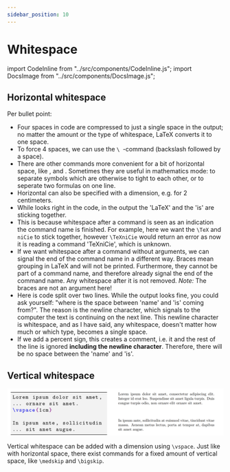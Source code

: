```yaml
---
sidebar_position: 10
---
```


# Whitespace

import CodeInline from "../src/components/CodeInline.js";
import DocsImage from "../src/components/DocsImage.js";

## Horizontal whitespace

<a href="/assets/latex/whitespace-horizontal.png" target="_blank"><DocsImage src="/assets/latex/whitespace-horizontal.png" /></a>

Per bullet point:

* Four spaces in code are compressed to just a single space in the output; no matter
the amount or the type of whitespace, LaTeX converts it to one space.
* To force 4 spaces, we can use the `\ `-command (backslash followed by a
  space).
* There are other commands more convenient for a bit of horizontal space, like
  <CodeInline code="\quad" />, <CodeInline code="\qquad" /> and <CodeInline
  code="\;" />. Sometimes they are useful in mathematics mode: to separate
  symbols which are otherwise to tight to each other, or to seperate two
  formulas on one line.
* Horizontal can also be specified with a dimension, e.g. <CodeInline code="\hspace{2cm}" /> for
  2 centimeters.
* While <CodeInline code="\LaTeX is cool!" /> looks right in the code, in the
  output the 'LaTeX' and the 'is' are sticking together.
* This is because whitespace after a command is seen as an indication the
  command name is finished. For example, here we want the `\TeX` and `niCie` to
  stick together, however `\TeXniCie` would return an error as now it is reading
  a command 'TeXniCie', which is unknown.
* If we want whitespace after a command without arguments, we can signal the end
  of the command name in a different way. Braces mean grouping in LaTeX and
  will not be printed. Furthermore, they cannot be part of a command name, and
  therefore already signal the end of the command name. Any whitespace after it
  is not removed. _Note:_ The braces are not an argument here!
* Here is code split over two lines. While the output looks fine, you could ask
  yourself: "where is the space between 'name' and 'is' coming from?". The
  reason is the newline character, which signals to the computer the text
  is continuing on the next line. This newline character is whitespace, and as
  I have said, any whitespace, doesn't matter how much or which type, becomes a
  single space.
* If we add a percent sign, this creates a comment, i.e. it and the rest of the
  line is ignored **including the newline character**. Therefore, there will
  be no space between the 'name' and 'is'.

## Vertical whitespace

<!-- <a href="/assets/latex/whitespace-vertical.png" target="_blank"><DocsImage src="/assets/latex/whitespace-vertical.png" nopad /></a> -->

[![Vertical whitespace in LaTeX](/assets/latex/whitespace-vertical.png)](/assets/latex/whitespace-vertical.png)

Vertical whitespace can be added with a dimension using `\vspace`. Just like
with horizontal space, there exist commands for a fixed amount of vertical
space, like `\medskip` and `\bigskip`.
